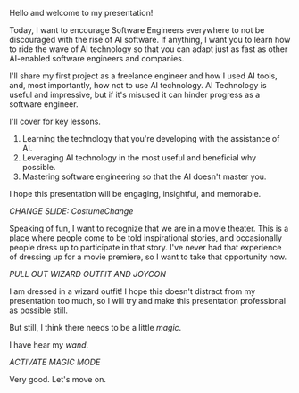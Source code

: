 Hello and welcome to my presentation!

Today, I want to encourage Software Engineers everywhere to not be discouraged with the rise of AI software. If anything, I want you to learn how to ride the wave of AI technology so that you can adapt just as fast as other AI-enabled software engineers and companies.

I'll share my first project as a freelance engineer and how I used AI tools, and, most importantly, how not to use AI technology. AI Technology is useful and impressive, but if it's misused it can hinder progress as a software engineer.

I'll cover for key lessons.

1. Learning the technology that you're developing with the assistance of AI.
2. Leveraging AI technology in the most useful and beneficial why possible.
3. Mastering software engineering so that the AI doesn't master you.

I hope this presentation will be engaging, insightful, and memorable.

_CHANGE SLIDE: CostumeChange_

Speaking of fun, I want to recognize that we are in a movie theater. This is a place where people come to be told inspirational stories, and occasionally people dress up to participate in that story. I've never had that experience of dressing up for a movie premiere, so I want to take that opportunity now.

_PULL OUT WIZARD OUTFIT AND JOYCON_

I am dressed in a wizard outfit! I hope this doesn't distract from my presentation too much, so I will try and make this presentation professional as possible still.

But still, I think there needs to be a little _magic_.

I have hear my _wand_.

_ACTIVATE MAGIC MODE_

Very good. Let's move on.
